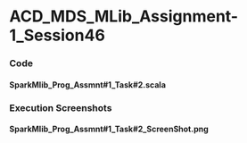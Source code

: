 # ACD_MDS_MLib_Assignment-1_Session46

### Code
#### SparkMlib_Prog_Assmnt#1_Task#2.scala

### Execution Screenshots
#### SparkMlib_Prog_Assmnt#1_Task#2_ScreenShot.png
